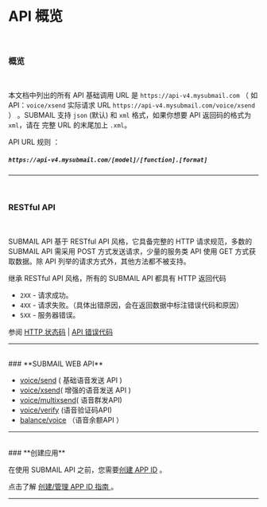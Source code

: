 # API 概览

<br>

### **概览**
<br>

本文档中列出的所有 API 基础调用 URL 是 `https://api-v4.mysubmail.com` （ 如 API：`voice/xsend` 实际请求 URL `https://api-v4.mysubmail.com/voice/xsend` ） 。SUBMAIL 支持 `json` (默认) 和 `xml` 格式，如果你想要 API 返回码的格式为 `xml`，请在 完整 URL 的末尾加上 `.xml`。

API URL 规则 ：

##### `https://api-v4.mysubmail.com/[model]/[function].[format]`  
---
<br>

### **RESTful API**
<br>

SUBMAIL API 基于 RESTful API 风格，它具备完整的 HTTP 请求规范，多数的 SUBMAIL API 需采用 POST 方式发送请求，少量的服务类 API 使用 GET 方式获取数据。除 API 列举的请求方式外，其他方法都不被支持。

继承 RESTful API 风格，所有的 SUBMAIL API 都具有 HTTP 返回代码

*   `2XX` - 请求成功。
*   `4XX` - 请求失败。（具体出错原因，会在返回数据中标注错误代码和原因）
*   `5XX` - 服务器错误。

参阅 [HTTP 状态码](https://www.mysubmail.com/documents/eR0Je)  | [API 错误代码](https://www.mysubmail.com/documents/smwHw2)

---
<br>
### **SUBMAIL WEB API**
<br>

*   [voice/send](https://www.mysubmail.com/documents/meE3C1) ( 基础语音发送 API )
*   [voice/xsend](https://www.mysubmail.com/documents/KbG03)( 增强的语音发送 API )
*   [voice/multixsend](https://www.mysubmail.com/documents/FkgkM2)( 语音群发API)
*   [voice/verify](https://www.mysubmail.com/documents/yRhyQ4) (语音验证码API)
*   [balance/voice](https://www.mysubmail.com/documents/rH6iu2) （语音余额API ）

------

<br>
### **创建应用**

<br>

在使用 SUBMAIL API 之前，您需要[创建 APP ID](https://www.mysubmail.com/chs/voice/apps) 。

点击了解 [创建/管理 APP ID 指南 ](https://www.mysubmail.com/documents/u0I3M3)。



------
